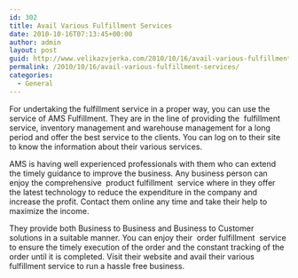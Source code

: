 ```yaml
---
id: 302
title: Avail Various Fulfillment Services
date: 2010-10-16T07:13:45+00:00
author: admin
layout: post
guid: http://www.velikazvjerka.com/2010/10/16/avail-various-fulfillment-services/
permalink: /2010/10/16/avail-various-fulfillment-services/
categories:
  - General
---
```

For undertaking the fulfillment service in a proper way, you can use the service of AMS Fulfillment. They are in the line of providing the &nbsp;fulfillment&nbsp; service, inventory management and warehouse management for a long period and offer the best service to the clients. You can log on to their site to know the information about their various services.

AMS is having well experienced professionals with them who can extend the timely guidance to improve the business. Any business person can enjoy the comprehensive &nbsp;product fulfillment&nbsp; service where in they offer the latest technology to reduce the expenditure in the company and increase the profit. Contact them online any time and take their help to maximize the income.

They provide both Business to Business and Business to Customer solutions in a suitable manner. You can enjoy their &nbsp;order fulfillment&nbsp; service to ensure the timely execution of the order and the constant tracking of the order until it is completed. Visit their website and avail their various fulfillment service to run a hassle free business.